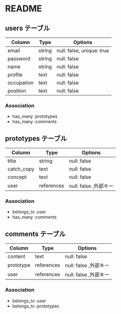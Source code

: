 # README

## users テーブル

| Column             | Type   | Options     |
| ------------------ | ------ | ----------- |
| email              | string | null: false, unique: true  |
| password           | string | null: false |
| name               | string | null: false |
| profile            | text   | null: false |
| occupation         | text   | null: false |
| position           | text   | null: false |

### Association

- has_many :prototypes
- has_many :comments



## prototypes テーブル

| Column             | Type       | Options     |
| ------------------ | ---------- | ----------- |
| title              | string     | null: false |
| catch_copy         | text       | null: false |
| concept            | text       | null: false |
| user               | references | null: false ,外部キー     |

### Association

- belongs_to :user
- has_many  :comments



## comments テーブル

| Column             | Type       | Options     |
| ------------------ | ---------- | ----------- |
| content            | text       | null: false |
| prototype          | references | null: false ,外部キー |
| user               | references | null: false ,外部キー |

### Association

- belongs_to :user
- belongs_to :prototypes